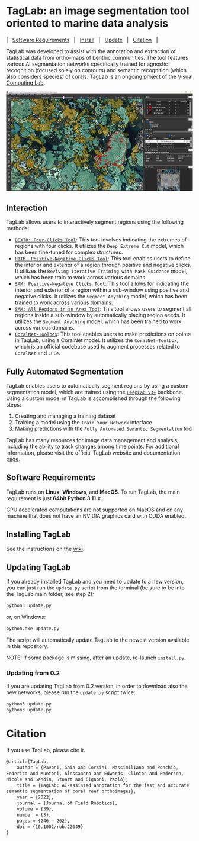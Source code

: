 # TagLab: an image segmentation tool oriented to marine data analysis

| &nbsp; [Software Requirements](#software-requirements) &nbsp; | &nbsp; [Install](#installing-taglab) &nbsp; | &nbsp; [Update](#updating-taglab) &nbsp; | &nbsp; [Citation](#citation) &nbsp; |

TagLab was developed to assist with the annotation and extraction of statistical data from ortho-maps of benthic communities. The tool features various AI segmentation networks specifically trained for agnostic recognition (focused solely on contours) and semantic recognition (which also considers species) of corals. TagLab is an ongoing project of the [Visual Computing Lab](http://vcg.isti.cnr.it/).  

![ScreenShot](screenshot.jpg)


## Interaction

TagLab allows users to interactively segment regions using the following methods:

- [`DEXTR: Four-Clicks Tool`](https://github.com/scaelles/DEXTR-PyTorch): This tool involves indicating the extremes of regions with four clicks. It utilizes the `Deep Extreme Cut` model, which has been fine-tuned for complex structures.
- [`RITM: Positive-Negative Clicks Tool`](https://github.com/saic-vul/ritm_interactive_segmentation): This tool enables users to define the interior and exterior of a region through positive and negative clicks. It utilizes the `Reviving Iterative Training with Mask Guidance` model, which has been train to work across various domains.
- [`SAM: Positive-Negative Clicks Tool`](https://github.com/facebookresearch/segment-anything): This tool allows for indicating the interior and exterior of a region within a sub-window using positive and negative clicks. It utilizes the `Segment Anything` model, which has been trained to work across various domains.
- [`SAM: All Regions in an Area Tool`](https://github.com/facebookresearch/segment-anything): This tool allows users to segment all regions inside a sub-window by automatically placing region seeds. It utilizes the `Segment Anything` model, which has been trained to work across various domains.
- [`CoralNet-Toolbox`](https://github.com/Jordan-Pierce/CoralNet-Toolbox): This tool enables users to make predictions on points in TagLab, using a CoralNet model. It utilizes the `CoralNet-Toolbox`, which is an official codebase used to augment processes related to `CoralNet` and `CPCe`.

## Fully Automated Segmentation

TagLab enables users to automatically segment regions by using a custom segmentation model, which are trained using the 
[`DeepLab V3+`](https://github.com/jfzhang95/pytorch-deeplab-xception) backbone. Using a custom model in TagLab is 
accomplished through the following steps:

1. Creating and managing a training dataset
2. Training a model using the `Train Your Network` interface
3. Making predictions with the `Fully Automated Semantic Segmentation` tool

TagLab has many resources for image data management and analysis, including the ability to track changes among time 
points. For additional information, please visit the official TagLab website and documentation 
[page](https://taglab.isti.cnr.it/).

## Software Requirements

TagLab runs on __Linux__, __Windows__, and __MacOS__. To run TagLab, the main requirement is just __64bit Python 3.11.x__.

GPU accelerated computations are not supported on MacOS and on any machine that does not have an NVIDIA graphics card 
with CUDA enabled.

## Installing TagLab

See the instructions on the [wiki](https://github.com/cnr-isti-vclab/TagLab/wiki/Install-TagLab).

## Updating TagLab

If you already installed TagLab and you need to update to a new version, you can just run the `update.py` script from 
the terminal (be sure to be into the TagLab main folder, see step 2):

```bash
python3 update.py
```
or, on Windows:

```bash
python.exe update.py
```

The script will automatically update TagLab to the newest version available in this repository.

NOTE: If some package is missing, after an update, re-launch `install.py`.

### Updating from 0.2

If you are updating TagLab from 0.2 version, in order to download also the new networks, please run the `update.py` 
script twice:

```bash
python3 update.py
python3 update.py
```


# Citation

If you use TagLab, please cite it.

```
@article{TagLab,
	author = {Pavoni, Gaia and Corsini, Massimiliano and Ponchio, Federico and Muntoni, Alessandro and Edwards, Clinton and Pedersen, Nicole and Sandin, Stuart and Cignoni, Paolo},
	title = {TagLab: AI-assisted annotation for the fast and accurate semantic segmentation of coral reef orthoimages},
	year = {2022},
	journal = {Journal of Field Robotics},
	volume = {39},
	number = {3},
	pages = {246 – 262},
	doi = {10.1002/rob.22049}
}
```
